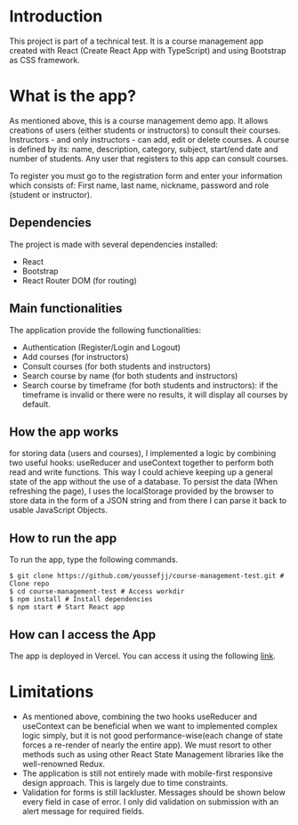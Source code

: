 # Introduction

This project is part of a technical test. It is a course management app created with React (Create React App with TypeScript) and using Bootstrap as CSS framework.
# What is the app?

As mentioned above, this is a course management demo app. It allows creations of users (either students or instructors) to consult their courses. Instructors - and only instructors - can add, edit or delete courses. A course is defined by its: name, description, category, subject, start/end date and number of students. Any user that registers to this app can consult courses. 

To register you must go to the registration form and enter your information which consists of: First name, last name, nickname, password and role (student or instructor).

## Dependencies
The project is made with several dependencies installed:
- React
- Bootstrap
- React Router DOM (for routing)

## Main functionalities
The application provide the following functionalities:
- Authentication (Register/Login and Logout)
- Add courses (for instructors)
- Consult courses (for both students and instructors)
- Search course by name (for both students and instructors)
- Search course by timeframe (for both students and instructors): if the timeframe is invalid or there were no results, it will display all courses by default.

## How the app works
for storing data (users and courses), I implemented a logic by combining two useful hooks: useReducer and useContext together to perform both read and write functions. This way I could achieve keeping up a general state of the app without the use of a database. To persist the data (When refreshing the page), I uses the localStorage provided by the browser to store data in the form of a JSON string and from there I can parse it back to usable JavaScript Objects.
## How to run the app
To run the app, type the following commands.
```console
$ git clone https://github.com/youssefjj/course-management-test.git # Clone repo
$ cd course-management-test # Access workdir
$ npm install # Install dependencies
$ npm start # Start React app
```

## How can I access the App
The app is deployed in Vercel. You can access it using the following [link](https://course-management-test.vercel.app/).

# Limitations
- As mentioned above, combining the two hooks useReducer and useContext can be beneficial when we want to implemented complex logic simply, but it is not good performance-wise(each change of state forces a re-render of nearly the entire app). We must resort to other methods such as using other React State Management libraries like the well-renowned Redux.
- The application is still not entirely made with mobile-first responsive design approach. This is largely due to time constraints.
- Validation for forms is still lackluster. Messages should be shown below every field in case of error. I only did validation on submission with an alert message for required fields.

